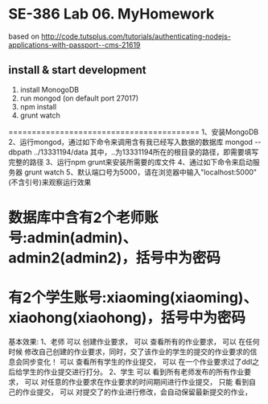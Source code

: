 # SE-386 Lab 06. MyHomework    

based on http://code.tutsplus.com/tutorials/authenticating-nodejs-applications-with-passport--cms-21619

## install & start development
1. install MonogoDB
2. run mongod (on default port 27017)
3. npm install
4. grunt watch

=========================================
1、安装MongoDB
2、运行mongod，通过如下命令来调用含有我已经写入数据的数据库
  mongod --dbpath ../13331194/data
  其中，..为13331194所在的根目录的路径，即需要填写完整的路径
3、运行npm grunt来安装所需要的库文件
4、通过如下命令来启动服务器
  grunt watch
5、默认端口号为5000，请在浏览器中输入"localhost:5000"(不含引号)来观察运行效果

# 数据库中含有2个老师账号:admin(admin)、admin2(admin2)，括号中为密码
# 有2个学生账号:xiaoming(xiaoming)、xiaohong(xiaohong)，括号中为密码

基本效果:
1、老师
   可以 创建作业要求，
   可以 查看所有的作业要求，
   可以 在任何时候 修改自己创建的作业要求，同时，交了该作业的学生的提交的作业要求的信息会同步变化！
   可以 查看所有学生的作业提交，
   可以 在一个作业要求过了ddl之后给学生的作业提交进行打分。
2、学生
   可以 看到所有老师发布的所有作业要求，
   可以 对任意的作业要求在作业要求的时间期间进行作业提交，
   只能 看到自己的作业提交，
   可以 对提交了的作业进行修改，会自动保留最新提交的作业，